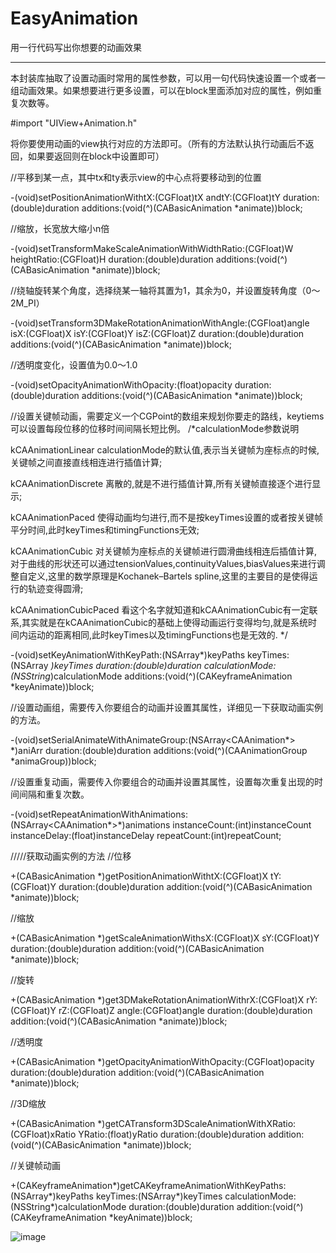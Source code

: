 # EasyAnimation
用一行代码写出你想要的动画效果

************************

本封装库抽取了设置动画时常用的属性参数，可以用一句代码快速设置一个或者一组动画效果。如果想要进行更多设置，可以在block里面添加对应的属性，例如重复次数等。

#import "UIView+Animation.h"

将你要使用动画的view执行对应的方法即可。（所有的方法默认执行动画后不返回，如果要返回则在block中设置即可）

//平移到某一点，其中tx和ty表示view的中心点将要移动到的位置

-(void)setPositionAnimationWithtX:(CGFloat)tX andtY:(CGFloat)tY duration:(double)duration additions:(void(^)(CABasicAnimation *animate))block;

//缩放，长宽放大缩小n倍

-(void)setTransformMakeScaleAnimationWithWidthRatio:(CGFloat)W heightRatio:(CGFloat)H duration:(double)duration additions:(void(^)(CABasicAnimation *animate))block;

//绕轴旋转某个角度，选择绕某一轴将其置为1，其余为0，并设置旋转角度（0～2M_PI）

-(void)setTransform3DMakeRotationAnimationWithAngle:(CGFloat)angle isX:(CGFloat)X isY:(CGFloat)Y isZ:(CGFloat)Z duration:(double)duration additions:(void(^)(CABasicAnimation *animate))block;

//透明度变化，设置值为0.0～1.0

-(void)setOpacityAnimationWithOpacity:(float)opacity duration:(double)duration additions:(void(^)(CABasicAnimation *animate))block;

//设置关键帧动画，需要定义一个CGPoint的数组来规划你要走的路线，keytiems可以设置每段位移的位移时间间隔长短比例。
/*calculationMode参数说明
 
 kCAAnimationLinear calculationMode的默认值,表示当关键帧为座标点的时候,关键帧之间直接直线相连进行插值计算;
 
 kCAAnimationDiscrete 离散的,就是不进行插值计算,所有关键帧直接逐个进行显示;
 
 kCAAnimationPaced 使得动画均匀进行,而不是按keyTimes设置的或者按关键帧平分时间,此时keyTimes和timingFunctions无效;
 
 kCAAnimationCubic 对关键帧为座标点的关键帧进行圆滑曲线相连后插值计算,对于曲线的形状还可以通过tensionValues,continuityValues,biasValues来进行调整自定义,这里的数学原理是Kochanek–Bartels spline,这里的主要目的是使得运行的轨迹变得圆滑;
 
 kCAAnimationCubicPaced 看这个名字就知道和kCAAnimationCubic有一定联系,其实就是在kCAAnimationCubic的基础上使得动画运行变得均匀,就是系统时间内运动的距离相同,此时keyTimes以及timingFunctions也是无效的.
 */

-(void)setKeyAnimationWithKeyPath:(NSArray*)keyPaths keyTimes:(NSArray *)keyTimes duration:(double)duration calculationMode:(NSString*)calculationMode additions:(void(^)(CAKeyframeAnimation *keyAnimate))block;

//设置动画组，需要传入你要组合的动画并设置其属性，详细见一下获取动画实例的方法。

-(void)setSerialAnimateWithAnimateGroup:(NSArray<CAAnimation*> *)aniArr duration:(double)duration additions:(void(^)(CAAnimationGroup *animaGroup))block;

//设置重复动画，需要传入你要组合的动画并设置其属性，设置每次重复出现的时间间隔和重复次数。

-(void)setRepeatAnimationWithAnimations:(NSArray<CAAnimation*>*)animations instanceCount:(int)instanceCount instanceDelay:(float)instanceDelay repeatCount:(int)repeatCount;

/////获取动画实例的方法
//位移

+(CABasicAnimation *)getPositionAnimationWithtX:(CGFloat)X tY:(CGFloat)Y duration:(double)duration addition:(void(^)(CABasicAnimation *animate))block;

//缩放

+(CABasicAnimation *)getScaleAnimationWithsX:(CGFloat)X sY:(CGFloat)Y duration:(double)duration addition:(void(^)(CABasicAnimation *animate))block;

//旋转

+(CABasicAnimation *)get3DMakeRotationAnimationWithrX:(CGFloat)X rY:(CGFloat)Y rZ:(CGFloat)Z angle:(CGFloat)angle duration:(double)duration addition:(void(^)(CABasicAnimation *animate))block;

//透明度

+(CABasicAnimation *)getOpacityAnimationWithOpacity:(CGFloat)opacity duration:(double)duration addition:(void(^)(CABasicAnimation *animate))block;

//3D缩放

+(CABasicAnimation *)getCATransform3DScaleAnimationWithXRatio:(CGFloat)xRatio YRatio:(float)yRatio duration:(double)duration addition:(void(^)(CABasicAnimation *animate))block;

//关键帧动画

+(CAKeyframeAnimation*)getCAKeyframeAnimationWithKeyPaths:(NSArray*)keyPaths keyTimes:(NSArray*)keyTimes calculationMode:(NSString*)calculationMode duration:(double)duration addition:(void(^)(CAKeyframeAnimation *keyAnimate))block;

![image](https://github.com/PeipeiQ/EasyAnimation/blob/master/luzhi.gif)  
